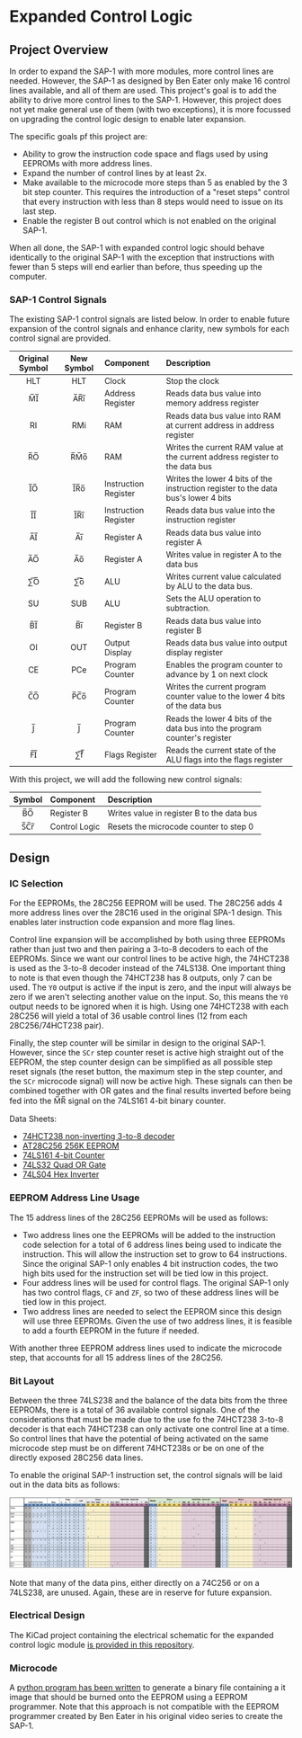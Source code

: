 # Expanded Control Logic
## Project Overview
In order to expand the SAP-1 with more modules, more control lines are needed. However, the SAP-1 as designed by Ben Eater only make 16 control lines available, and all of them are used. This project's goal is to add the ability to drive more control lines to the SAP-1. However, this project does not yet make general use of them (with two exceptions), it is more focussed on upgrading the control logic design to enable later expansion.

The specific goals pf this project are:
* Ability to grow the instruction code space and flags used by using EEPROMs with more address lines. 
* Expand the number of control lines by at least 2x.
* Make available to the microcode more steps than 5 as enabled by the 3 bit step counter. This requires the introduction of a "reset steps" control that every instruction with less than 8 steps would need to issue on its last step. 
* Enable the register B out control which is not enabled on the original SAP-1. 

When all done, the SAP-1 with expanded control logic should behave identically to the original SAP-1 with the exception that instructions with fewer than 5 steps will end earlier than before, thus speeding up the computer. 


### SAP-1 Control Signals

The existing SAP-1 control signals are listed below. In order to enable future expansion of the control signals and enhance clarity, new symbols for each control signal are provided.

| Original Symbol | New Symbol |Component | Description |
|:-:|:-:|:--|:--|
| HLT | HLT | Clock | Stop the clock |
| M̅I̅ | A̅R̅i̅ | Address Register | Reads data bus value into memory address register |
| RI | RMi | RAM | Reads data bus value into RAM at current address in address register |
| R̅O̅ | R̅M̅o̅ | RAM | Writes the current RAM value at the current address register to the data bus |
| I̅O̅ | I̅R̅o̅ | Instruction Register | Writes the lower 4 bits of the instruction register to the data bus's lower 4 bits |
| I̅I̅ | I̅R̅i̅ | Instruction Register | Reads data bus value into the instruction register |
| A̅I̅ | A̅i̅ | Register A | Reads data bus value into register A |
| A̅O̅ | A̅o̅ | Register A | Writes value in register A to the data bus |
| ∑̅O̅ | ∑̅o̅ |ALU | Writes current value calculated by ALU to the data bus. |
| SU | SUB | ALU | Sets the ALU operation to subtraction. |
| B̅I̅ | B̅i̅ |Register B | Reads data bus value into register B |
| OI | OUT | Output Display | Reads data bus value into output display register |
| CE | PCe | Program Counter | Enables the program counter to advance by 1 on next clock |
| C̅O̅ | P̅C̅o̅ |Program Counter | Writes the current program counter value to the lower 4 bits of the data bus |
| J̅ | J̅ | Program Counter | Reads the lower 4 bits of the data bus into the program counter's register |
| F̅I̅ | ∑̅f̅ | Flags Register | Reads the current state of the ALU flags into the flags register |


With this project, we will add the following new control signals:

| Symbol | Component | Description |
|:-:|:--|:--|
| B̅O̅ | Register B | Writes value in register B to the data bus |
| S̅C̅r̅ | Control Logic | Resets the microcode counter to step 0 |

## Design

### IC Selection
For the EEPROMs, the 28C256 EEPROM will be used. The 28C256 adds 4 more address lines over the 28C16 used in the original SPA-1 design. This enables later instruction code expansion and more flag lines. 

Control line expansion will be accomplished by both using three EEPROMs rather than just two and then pairing a 3-to-8 decoders to each of the EEPROMs. Since we want our control lines to be active high, the 74HCT238 is used as the 3-to-8 decoder instead of the 74LS138. One important thing to note is that even though the 74HCT238 has 8 outputs, only 7 can be used. The `Y0` output is active if the input is zero, and the input will always be zero if we aren't selecting another value on the input. So, this means the `Y0` output needs to be ignored when it is high. Using one 74HCT238 with each 28C256 will yield a total of 36 usable control lines (12 from each 28C256/74HCT238 pair).

Finally, the step counter will be similar in design to the original SAP-1. However, since the `SCr` step counter reset is  active high straight out of the EEPROM, the step counter design can be simplified as all possible step reset signals (the reset button, the maximum step in the step counter, and the `SCr` microcode signal) will now be active high. These signals can then be combined together with OR gates and the final results inverted before being fed into the M̅R̅ signal on the 74LS161 4-bit binary counter.

Data Sheets:
* [74HCT238 non-inverting 3-to-8 decoder](https://www.ti.com/lit/ds/symlink/cd74hct238.pdf)
* [AT28C256 256K EEPROM](https://www.mouser.com/datasheet/2/268/doc0006-1108095.pdf)
* [74LS161 4-bit Counter](https://www.ti.com/lit/ds/symlink/sn74ls161a.pdf)
* [74LS32 Quad OR Gate](https://www.ti.com/lit/ds/symlink/sn74ls32.pdf)
* [74LS04 Hex Inverter](https://www.ti.com/lit/ds/symlink/sn74ls04.pdf)

### EEPROM Address Line Usage
The 15 address lines of the 28C256 EEPROMs will be used as follows:

* Two address lines one the EEPROMs will be added to the instruction code selection for a total of 6 address lines being used to indicate the instruction. This will allow the instruction set to grow to 64 instructions. Since the original SAP-1 only enables 4 bit instruction codes, the two high bits used for the instruction set will be tied low in this project. 
* Four address lines will be used for control flags. The original SAP-1 only has two control flags, `CF` and `ZF`, so two of these address lines will be tied low in this project.
* Two address lines are needed to select the EEPROM since this design will use three EEPROMs. Given the use of two address lines, it is feasible to add a fourth EEPROM in the future if needed. 

With another three EEPROM address lines used to indicate the microcode step, that accounts for all 15 address lines of the 28C256.

### Bit Layout

Between the three 74LS238 and the balance of the data bits from the three EEPROMs, there is a total of 36 available control signals. One of the considerations that must be made due to the use fo the 74HCT238 3-to-8 decoder is that each 74HCT238 can only activate one control line at a time. So control lines that have the potential of being activated on the same microcode step must be on different 74HCT238s or be on one of the directly exposed 28C256 data lines. 

To enable the original SAP-1 instruction set, the control signals will be laid out in the data bits as follows:

![Expanded Control Logic Microcode Diagram](sap-1-expanded-control-logic-original-instructions-microcode.png)

Note that many of the data pins, either directly on a 74C256 or on a 74LS238, are unused. Again, these are in reserve for future expansion.

### Electrical Design
The KiCad project containing the electrical schematic for the expanded control logic module [is provided in this repository](./control-logic/). 

### Microcode

A [python program has been written](microcode) to generate a binary file containing a it image that should be burned onto the EEPROM using a EEPROM programmer. Note that this approach is not compatible with the EEPROM programmer created by Ben Eater in his original video series to create the SAP-1.

